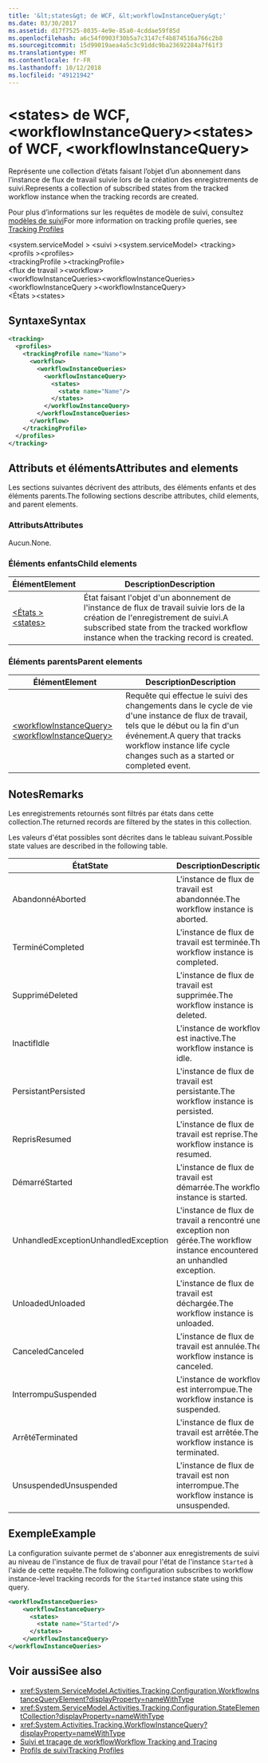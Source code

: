 ```yaml
---
title: '&lt;states&gt; de WCF, &lt;workflowInstanceQuery&gt;'
ms.date: 03/30/2017
ms.assetid: d17f7525-8035-4e9e-85a0-4cddae59f85d
ms.openlocfilehash: a6c54f0903f30b5a7c3147cf4b874516a766c2b8
ms.sourcegitcommit: 15d99019aea4a5c3c91ddc9ba23692284a7f61f3
ms.translationtype: MT
ms.contentlocale: fr-FR
ms.lasthandoff: 10/12/2018
ms.locfileid: "49121942"
---
```

# <a name="ltstatesgt-of-wcf-ltworkflowinstancequerygt"></a><span data-ttu-id="d639f-102">&lt;states&gt; de WCF, &lt;workflowInstanceQuery&gt;</span><span class="sxs-lookup"><span data-stu-id="d639f-102">&lt;states&gt; of WCF, &lt;workflowInstanceQuery&gt;</span></span>

<span data-ttu-id="d639f-103">Représente une collection d’états faisant l’objet d’un abonnement dans l’instance de flux de travail suivie lors de la création des enregistrements de suivi.</span><span class="sxs-lookup"><span data-stu-id="d639f-103">Represents a collection of subscribed states from the tracked workflow instance when the tracking records are created.</span></span>  
  
<span data-ttu-id="d639f-104">Pour plus d’informations sur les requêtes de modèle de suivi, consultez [modèles de suivi](../../../../../docs/framework/windows-workflow-foundation/tracking-profiles.md)</span><span class="sxs-lookup"><span data-stu-id="d639f-104">For more information on tracking profile queries, see [Tracking Profiles](../../../../../docs/framework/windows-workflow-foundation/tracking-profiles.md)</span></span>  
  
<span data-ttu-id="d639f-105">\<system.serviceModel > \<suivi ></span><span class="sxs-lookup"><span data-stu-id="d639f-105">\<system.serviceModel> \<tracking></span></span>  
<span data-ttu-id="d639f-106">\<profils ></span><span class="sxs-lookup"><span data-stu-id="d639f-106">\<profiles></span></span>  
<span data-ttu-id="d639f-107">\<trackingProfile ></span><span class="sxs-lookup"><span data-stu-id="d639f-107">\<trackingProfile></span></span>  
<span data-ttu-id="d639f-108">\<flux de travail ></span><span class="sxs-lookup"><span data-stu-id="d639f-108">\<workflow></span></span>  
<span data-ttu-id="d639f-109">\<workflowInstanceQueries></span><span class="sxs-lookup"><span data-stu-id="d639f-109">\<workflowInstanceQueries></span></span>  
<span data-ttu-id="d639f-110">\<workflowInstanceQuery ></span><span class="sxs-lookup"><span data-stu-id="d639f-110">\<workflowInstanceQuery></span></span>  
<span data-ttu-id="d639f-111">\<États ></span><span class="sxs-lookup"><span data-stu-id="d639f-111">\<states></span></span>  
  
## <a name="syntax"></a><span data-ttu-id="d639f-112">Syntaxe</span><span class="sxs-lookup"><span data-stu-id="d639f-112">Syntax</span></span>  
  
```xml
<tracking>
  <profiles>
    <trackingProfile name="Name">
      <workflow>
        <workflowInstanceQueries>
          <workflowInstanceQuery>
            <states>
              <state name="Name"/>
            </states>
          </workflowInstanceQuery>
        </workflowInstanceQueries>
      </workflow>
    </trackingProfile>
  </profiles>
</tracking>
```
  
## <a name="attributes-and-elements"></a><span data-ttu-id="d639f-113">Attributs et éléments</span><span class="sxs-lookup"><span data-stu-id="d639f-113">Attributes and elements</span></span>

<span data-ttu-id="d639f-114">Les sections suivantes décrivent des attributs, des éléments enfants et des éléments parents.</span><span class="sxs-lookup"><span data-stu-id="d639f-114">The following sections describe attributes, child elements, and parent elements.</span></span>  
  
### <a name="attributes"></a><span data-ttu-id="d639f-115">Attributs</span><span class="sxs-lookup"><span data-stu-id="d639f-115">Attributes</span></span>  

<span data-ttu-id="d639f-116">Aucun.</span><span class="sxs-lookup"><span data-stu-id="d639f-116">None.</span></span>  
  
### <a name="child-elements"></a><span data-ttu-id="d639f-117">Éléments enfants</span><span class="sxs-lookup"><span data-stu-id="d639f-117">Child elements</span></span>
  
|<span data-ttu-id="d639f-118">Élément</span><span class="sxs-lookup"><span data-stu-id="d639f-118">Element</span></span>|<span data-ttu-id="d639f-119">Description</span><span class="sxs-lookup"><span data-stu-id="d639f-119">Description</span></span>|  
|-------------|-----------------|  
|[<span data-ttu-id="d639f-120">\<États ></span><span class="sxs-lookup"><span data-stu-id="d639f-120">\<states></span></span>](state-of-wcf-workflowinstancequery.md)|<span data-ttu-id="d639f-121">État faisant l'objet d'un abonnement de l'instance de flux de travail suivie lors de la création de l'enregistrement de suivi.</span><span class="sxs-lookup"><span data-stu-id="d639f-121">A subscribed state from the tracked workflow instance when the tracking record is created.</span></span>|  
  
### <a name="parent-elements"></a><span data-ttu-id="d639f-122">Éléments parents</span><span class="sxs-lookup"><span data-stu-id="d639f-122">Parent elements</span></span>  
  
|<span data-ttu-id="d639f-123">Élément</span><span class="sxs-lookup"><span data-stu-id="d639f-123">Element</span></span>|<span data-ttu-id="d639f-124">Description</span><span class="sxs-lookup"><span data-stu-id="d639f-124">Description</span></span>|  
|-------------|-----------------|  
|[<span data-ttu-id="d639f-125">\<workflowInstanceQuery></span><span class="sxs-lookup"><span data-stu-id="d639f-125">\<workflowInstanceQuery></span></span>](../../../../../docs/framework/configure-apps/file-schema/windows-workflow-foundation/workflowinstancequery.md)|<span data-ttu-id="d639f-126">Requête qui effectue le suivi des changements dans le cycle de vie d'une instance de flux de travail, tels que le début ou la fin d'un événement.</span><span class="sxs-lookup"><span data-stu-id="d639f-126">A query that tracks workflow instance life cycle changes such as a started or completed event.</span></span>|  
  
## <a name="remarks"></a><span data-ttu-id="d639f-127">Notes</span><span class="sxs-lookup"><span data-stu-id="d639f-127">Remarks</span></span>

<span data-ttu-id="d639f-128">Les enregistrements retournés sont filtrés par états dans cette collection.</span><span class="sxs-lookup"><span data-stu-id="d639f-128">The returned records are filtered by the states in this collection.</span></span>  
  
<span data-ttu-id="d639f-129">Les valeurs d'état possibles sont décrites dans le tableau suivant.</span><span class="sxs-lookup"><span data-stu-id="d639f-129">Possible state values are described in the following table.</span></span>  
  
|<span data-ttu-id="d639f-130">État</span><span class="sxs-lookup"><span data-stu-id="d639f-130">State</span></span>|<span data-ttu-id="d639f-131">Description</span><span class="sxs-lookup"><span data-stu-id="d639f-131">Description</span></span>|  
|-----------|-----------------|  
|<span data-ttu-id="d639f-132">Abandonné</span><span class="sxs-lookup"><span data-stu-id="d639f-132">Aborted</span></span>|<span data-ttu-id="d639f-133">L'instance de flux de travail est abandonnée.</span><span class="sxs-lookup"><span data-stu-id="d639f-133">The workflow instance is aborted.</span></span>|  
|<span data-ttu-id="d639f-134">Terminé</span><span class="sxs-lookup"><span data-stu-id="d639f-134">Completed</span></span>|<span data-ttu-id="d639f-135">L'instance de flux de travail est terminée.</span><span class="sxs-lookup"><span data-stu-id="d639f-135">The workflow instance is completed.</span></span>|  
|<span data-ttu-id="d639f-136">Supprimé</span><span class="sxs-lookup"><span data-stu-id="d639f-136">Deleted</span></span>|<span data-ttu-id="d639f-137">L'instance de flux de travail est supprimée.</span><span class="sxs-lookup"><span data-stu-id="d639f-137">The workflow instance is deleted.</span></span>|  
|<span data-ttu-id="d639f-138">Inactif</span><span class="sxs-lookup"><span data-stu-id="d639f-138">Idle</span></span>|<span data-ttu-id="d639f-139">L'instance de workflow est inactive.</span><span class="sxs-lookup"><span data-stu-id="d639f-139">The workflow instance is idle.</span></span>|  
|<span data-ttu-id="d639f-140">Persistant</span><span class="sxs-lookup"><span data-stu-id="d639f-140">Persisted</span></span>|<span data-ttu-id="d639f-141">L'instance de flux de travail est persistante.</span><span class="sxs-lookup"><span data-stu-id="d639f-141">The workflow instance is persisted.</span></span>|  
|<span data-ttu-id="d639f-142">Repris</span><span class="sxs-lookup"><span data-stu-id="d639f-142">Resumed</span></span>|<span data-ttu-id="d639f-143">L'instance de flux de travail est reprise.</span><span class="sxs-lookup"><span data-stu-id="d639f-143">The workflow instance is resumed.</span></span>|  
|<span data-ttu-id="d639f-144">Démarré</span><span class="sxs-lookup"><span data-stu-id="d639f-144">Started</span></span>|<span data-ttu-id="d639f-145">L'instance de flux de travail est démarrée.</span><span class="sxs-lookup"><span data-stu-id="d639f-145">The workflow instance is started.</span></span>|  
|<span data-ttu-id="d639f-146">UnhandledException</span><span class="sxs-lookup"><span data-stu-id="d639f-146">UnhandledException</span></span>|<span data-ttu-id="d639f-147">L'instance de flux de travail a rencontré une exception non gérée.</span><span class="sxs-lookup"><span data-stu-id="d639f-147">The workflow instance encountered an unhandled exception.</span></span>|  
|<span data-ttu-id="d639f-148">Unloaded</span><span class="sxs-lookup"><span data-stu-id="d639f-148">Unloaded</span></span>|<span data-ttu-id="d639f-149">L'instance de flux de travail est déchargée.</span><span class="sxs-lookup"><span data-stu-id="d639f-149">The workflow instance is unloaded.</span></span>|  
|<span data-ttu-id="d639f-150">Canceled</span><span class="sxs-lookup"><span data-stu-id="d639f-150">Canceled</span></span>|<span data-ttu-id="d639f-151">L'instance de flux de travail est annulée.</span><span class="sxs-lookup"><span data-stu-id="d639f-151">The workflow instance is canceled.</span></span>|  
|<span data-ttu-id="d639f-152">Interrompu</span><span class="sxs-lookup"><span data-stu-id="d639f-152">Suspended</span></span>|<span data-ttu-id="d639f-153">L'instance de workflow est interrompue.</span><span class="sxs-lookup"><span data-stu-id="d639f-153">The workflow instance is suspended.</span></span>|  
|<span data-ttu-id="d639f-154">Arrêté</span><span class="sxs-lookup"><span data-stu-id="d639f-154">Terminated</span></span>|<span data-ttu-id="d639f-155">L'instance de flux de travail est arrêtée.</span><span class="sxs-lookup"><span data-stu-id="d639f-155">The workflow instance is terminated.</span></span>|  
|<span data-ttu-id="d639f-156">Unsuspended</span><span class="sxs-lookup"><span data-stu-id="d639f-156">Unsuspended</span></span>|<span data-ttu-id="d639f-157">L'instance de flux de travail est non interrompue.</span><span class="sxs-lookup"><span data-stu-id="d639f-157">The workflow instance is unsuspended.</span></span>|  
  
## <a name="example"></a><span data-ttu-id="d639f-158">Exemple</span><span class="sxs-lookup"><span data-stu-id="d639f-158">Example</span></span>

<span data-ttu-id="d639f-159">La configuration suivante permet de s'abonner aux enregistrements de suivi au niveau de l'instance de flux de travail pour l'état de l'instance `Started` à l'aide de cette requête.</span><span class="sxs-lookup"><span data-stu-id="d639f-159">The following configuration subscribes to workflow instance-level tracking records for the `Started` instance state using this query.</span></span>  
  
```xml  
<workflowInstanceQueries>  
    <workflowInstanceQuery>  
      <states>  
        <state name="Started"/>  
      </states>  
    </workflowInstanceQuery>  
</workflowInstanceQueries>  
```  
  
## <a name="see-also"></a><span data-ttu-id="d639f-160">Voir aussi</span><span class="sxs-lookup"><span data-stu-id="d639f-160">See also</span></span>  

- <xref:System.ServiceModel.Activities.Tracking.Configuration.WorkflowInstanceQueryElement?displayProperty=nameWithType>       
- <xref:System.ServiceModel.Activities.Tracking.Configuration.StateElementCollection?displayProperty=nameWithType>       
- <xref:System.Activities.Tracking.WorkflowInstanceQuery?displayProperty=nameWithType>       
- [<span data-ttu-id="d639f-161">Suivi et traçage de workflow</span><span class="sxs-lookup"><span data-stu-id="d639f-161">Workflow Tracking and Tracing</span></span>](../../../../../docs/framework/windows-workflow-foundation/workflow-tracking-and-tracing.md)  
- [<span data-ttu-id="d639f-162">Profils de suivi</span><span class="sxs-lookup"><span data-stu-id="d639f-162">Tracking Profiles</span></span>](../../../../../docs/framework/windows-workflow-foundation/tracking-profiles.md)
